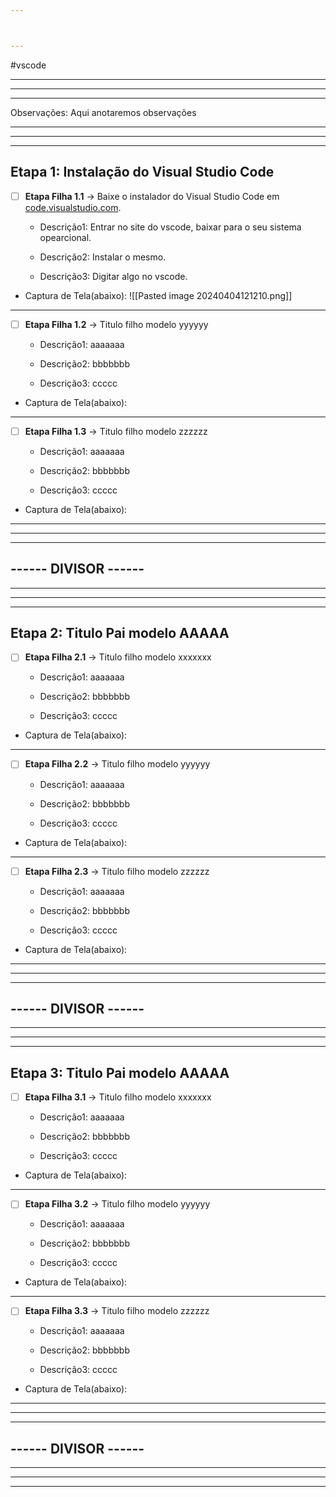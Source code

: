 ```yaml
---



---
```


#vscode

----
---
---

Observações: Aqui anotaremos observações

---
---
---

## Etapa 1: Instalação do Visual Studio Code

- [ ] **Etapa Filha 1.1** -> Baixe o instalador do Visual Studio Code em [code.visualstudio.com](https://code.visualstudio.com/).
      
  - Descrição1: Entrar no site do vscode, baixar para o seu sistema opearcional.
    
  - Descrição2: Instalar o mesmo.
    
  - Descrição3: Digitar algo no vscode.
    
    
 - Captura de Tela(abaixo): 
   ![[Pasted image 20240404121210.png]]


---
- [ ] **Etapa Filha 1.2** -> Titulo filho modelo yyyyyy
      
  - Descrição1: aaaaaaa
    
  - Descrição2: bbbbbbb
    
  - Descrição3: ccccc
    
    
 - Captura de Tela(abaixo): 

---

- [ ] **Etapa Filha 1.3** -> Titulo filho modelo zzzzzz
      
  - Descrição1: aaaaaaa
    
  - Descrição2: bbbbbbb
    
  - Descrição3: ccccc
    
    
 - Captura de Tela(abaixo): 

---
---
---
## ------ DIVISOR ------
---
---
---
## Etapa 2: Titulo Pai modelo AAAAA

- [ ] **Etapa Filha 2.1** -> Titulo filho modelo xxxxxxx
      
  - Descrição1: aaaaaaa
    
  - Descrição2: bbbbbbb
    
  - Descrição3: ccccc
    
    
 - Captura de Tela(abaixo): 
   

---
- [ ] **Etapa Filha 2.2** -> Titulo filho modelo yyyyyy
      
  - Descrição1: aaaaaaa
    
  - Descrição2: bbbbbbb
    
  - Descrição3: ccccc
    
    
 - Captura de Tela(abaixo): 

---

- [ ] **Etapa Filha 2.3** -> Titulo filho modelo zzzzzz
      
  - Descrição1: aaaaaaa
    
  - Descrição2: bbbbbbb
    
  - Descrição3: ccccc
    
    
 - Captura de Tela(abaixo): 

---
---
---
## ------ DIVISOR ------
---
---
---
## Etapa 3: Titulo Pai modelo AAAAA

- [ ] **Etapa Filha 3.1** -> Titulo filho modelo xxxxxxx
      
  - Descrição1: aaaaaaa
    
  - Descrição2: bbbbbbb
    
  - Descrição3: ccccc
    
    
 - Captura de Tela(abaixo): 
   

---
- [ ] **Etapa Filha 3.2** -> Titulo filho modelo yyyyyy
      
  - Descrição1: aaaaaaa
    
  - Descrição2: bbbbbbb
    
  - Descrição3: ccccc
    
    
 - Captura de Tela(abaixo): 

---

- [ ] **Etapa Filha 3.3** -> Titulo filho modelo zzzzzz
      
  - Descrição1: aaaaaaa
    
  - Descrição2: bbbbbbb
    
  - Descrição3: ccccc
    
    
 - Captura de Tela(abaixo): 

---
---
---
## ------ DIVISOR ------
---
---
---
